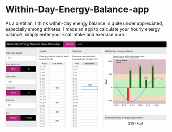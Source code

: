 # Within-Day-Energy-Balance-app

As a dietitian, I think within-day energy balance is quite under appreciated, especially among athletes. I made an app to calculate your hourly energy balance, simply enter your kcal intake and exercise burn.

<img src= https://github.com/Jeffrothschild/Within-Day-Energy-Balance-app/blob/master/WDEB%20app%20picture.png />

